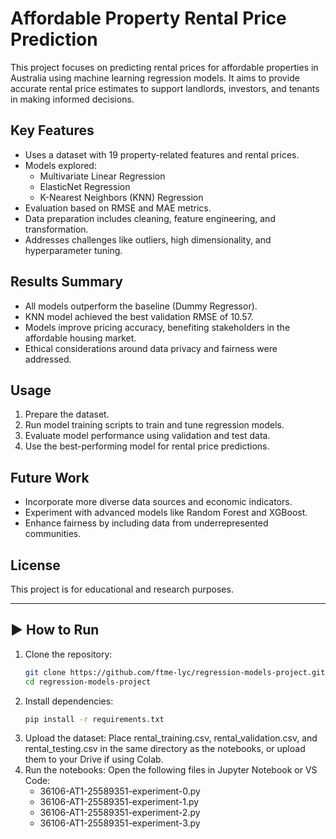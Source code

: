 # Affordable Property Rental Price Prediction

This project focuses on predicting rental prices for affordable properties in Australia using machine learning regression models. It aims to provide accurate rental price estimates to support landlords, investors, and tenants in making informed decisions.

## Key Features
- Uses a dataset with 19 property-related features and rental prices.
- Models explored:  
  - Multivariate Linear Regression  
  - ElasticNet Regression  
  - K-Nearest Neighbors (KNN) Regression
- Evaluation based on RMSE and MAE metrics.
- Data preparation includes cleaning, feature engineering, and transformation.
- Addresses challenges like outliers, high dimensionality, and hyperparameter tuning.

## Results Summary
- All models outperform the baseline (Dummy Regressor).
- KNN model achieved the best validation RMSE of 10.57.
- Models improve pricing accuracy, benefiting stakeholders in the affordable housing market.
- Ethical considerations around data privacy and fairness were addressed.

## Usage
1. Prepare the dataset.
2. Run model training scripts to train and tune regression models.
3. Evaluate model performance using validation and test data.
4. Use the best-performing model for rental price predictions.

## Future Work
- Incorporate more diverse data sources and economic indicators.
- Experiment with advanced models like Random Forest and XGBoost.
- Enhance fairness by including data from underrepresented communities.

## License
This project is for educational and research purposes.

---

## ▶️ How to Run

1. Clone the repository:
   ```bash
   git clone https://github.com/ftme-lyc/regression-models-project.git
   cd regression-models-project
2. Install dependencies:
   ```bash
   pip install -r requirements.txt
3. Upload the dataset:
   Place rental_training.csv, rental_validation.csv, and rental_testing.csv in the same directory as the notebooks, or upload them to your Drive if using Colab.
4. Run the notebooks:
   Open the following files in Jupyter Notebook or VS Code:
   - 36106-AT1-25589351-experiment-0.py
   - 36106-AT1-25589351-experiment-1.py
   - 36106-AT1-25589351-experiment-2.py
   - 36106-AT1-25589351-experiment-3.py


